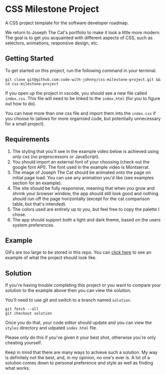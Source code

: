# CSS Milestone Project

A CSS project template for the software developer roadmap.

We return to Joseph The Cat's portfolio to make it look a little more modern. The goal is to get you acquainted with different aspects of CSS, such as selectors, animations, responsive design, etc.

## Getting Started

To get started on this project, run the following command in your terminal.

```
git clone git@github.com:code-with-johnny/css-milestone-project.git && cd css-milestone-project
```

If you open up the project in vscode, you should see a new file called `index.css`. This file will need to be linked to the `index.html` (for you to figure out how to do).

You can have more than one css file and import them into the `index.css` if you choose to (allows for more organised code, but potentially unnecessary for a small project).

## Requirements

1. The styling that you'll see in the example video below is achieved using <em>only</em> css (no preprocessors or JavaScript).
2. You should import an external font of your choosing (check out the google font API). The font used in the example video is Montserrat.
3. The image of Joseph The Cat should be animated onto the page on initial page load. You can use any animation you'd like (see examples section for an example).
4. The site should be fully responsive, meaning that when you grow and shrink your browser window, the app should still look good and nothing should run off the page horizontally (except for the cat comparison table, but that's intended).
5. The colors used are entirely up to you, but feel free to copy the palette I chose.
6. The app should support both a light and dark theme, based on the users system preferences.

## Example

GIFs are too large to be stored in this repo. You can [click here](https://www.youtube.com/watch?v=mbZFXCvkkBg&ab_channel=CodeWithJohnny) to see an example of what the project should look like.

## Solution

If you're having trouble completing this project or you want to compare your solution to the example above then you can view the solution.

You'll need to use git and switch to a branch named `solution`.

```
git fetch --all
git checkout solution
```

Once you do that, your code editor should update and you can view the `styles` directory and udpated `index.html` file.

Please only do this if you've given it your best shot, otherwise you're only cheating yourself.

Keep in mind that there are many ways to achieve such a solution. My way is definitely not the best, and, in my opinion, no one's ever is. A lot of a solution comes down to personal preference and style as well as finding what works.
